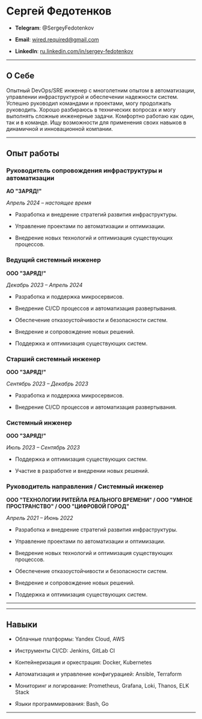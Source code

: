 # Сергей Федотенков

  

-  **Telegram**: @SergeyFedotenkov

-  **Email**: wired.required@gmail.com

-  **LinkedIn**: [ru.linkedin.com/in/sergey-fedotenkov](https://ru.linkedin.com/in/sergey-fedotenkov)  

---

  

## О Себе

  

Опытный DevOps/SRE инженер с многолетним опытом в автоматизации, управлении инфраструктурой и обеспечении надежности систем. Успешно руководил командами и проектами, могу продолжать руководить. Хорошо разбираюсь в технических вопросах и могу выполнять сложные инженерные задачи. Комфортно работаю как один, так и в команде. Ищу возможности для применения своих навыков в динамичной и инновационной компании.

  

---

  

## Опыт работы

  

### Руководитель сопровождения инфраструктуры и автоматизации

**АО "ЗАРЯД!"**

*Апрель 2024 – настоящее время*


- Разработка и внедрение стратегий развития инфраструктуры.

- Управление проектами по автоматизации и оптимизации.

- Внедрение новых технологий и оптимизация существующих процессов.

  

### Ведущий системный инженер

**ООО "ЗАРЯД!"**

*Декабрь 2023 – Апрель 2024*

  

- Разработка и поддержка микросервисов.

- Внедрение CI/CD процессов и автоматизация развертывания.

- Обеспечение отказоустойчивости и безопасности систем.

- Внедрение и сопровождение новых решений.

- Поддержка и оптимизация существующих систем.

  

### Старший системный инженер

**ООО "ЗАРЯД!"**

*Сентябрь 2023 – Декабрь 2023*

- Разработка и поддержка микросервисов.

- Внедрение CI/CD процессов и автоматизация развертывания.

  

### Системный инженер

**ООО "ЗАРЯД!"**

*Июль 2023 – Сентябрь 2023*

  

- Поддержка и оптимизация существующих систем.

- Участие в разработке и внедрении новых решений.

  

### Руководитель направления / Системный инженер

**ООО "ТЕХНОЛОГИИ РИТЕЙЛА РЕАЛЬНОГО ВРЕМЕНИ" / ООО "УМНОЕ ПРОСТРАНСТВО" / ООО "ЦИФРОВОЙ ГОРОД"**

*Апрель 2021 – Июнь 2022*

  

- Разработка и внедрение стратегий развития инфраструктуры.

- Управление проектами по автоматизации и оптимизации.

- Внедрение новых технологий и оптимизация существующих процессов.

- Обеспечение отказоустойчивости и безопасности систем.

- Внедрение и сопровождение новых решений.

- Поддержка и оптимизация существующих систем.

  

---

  
---

  

## Навыки

  

- Облачные платформы: Yandex Cloud, AWS

- Инструменты CI/CD: Jenkins, GitLab CI

- Контейнеризация и оркестрация: Docker, Kubernetes

- Автоматизация и управление конфигурацией: Ansible, Terraform

- Мониторинг и логирование: Prometheus, Grafana, Loki, Thanos, ELK Stack

- Языки программирования: Bash, Go

  

---

